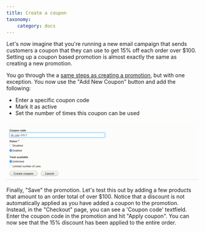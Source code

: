 ```yaml
---
title: Create a coupon
taxonomy:
    category: docs
---
```


Let's now imagine that you're running a new email campaign that sends customers a coupon that they can use to get 15% off each order over $100. Setting up a coupon based promotion is almost exactly the same as creating a new promotion.

You go through the a [same steps as creating a promotion](../01.create-promotion), but with one exception. You now use the "Add New Coupon" button and add the following:

- Enter a specific coupon code
- Mark it as active
- Set the number of times this coupon can be used
  
![](../images/creating_a_coupon.png)

Finally, "Save" the promotion. Let's test this out by adding a few products that amount to an order total of over $100. Notice that a discount is not automatically applied as you have added a coupon to the promotion. Instead, in the "Checkout" page, you can see a 'Coupon code' textfield. Enter the coupon code in the promotion and hit "Apply coupon". You can now see that the 15% discount has been applied to the entire order.
